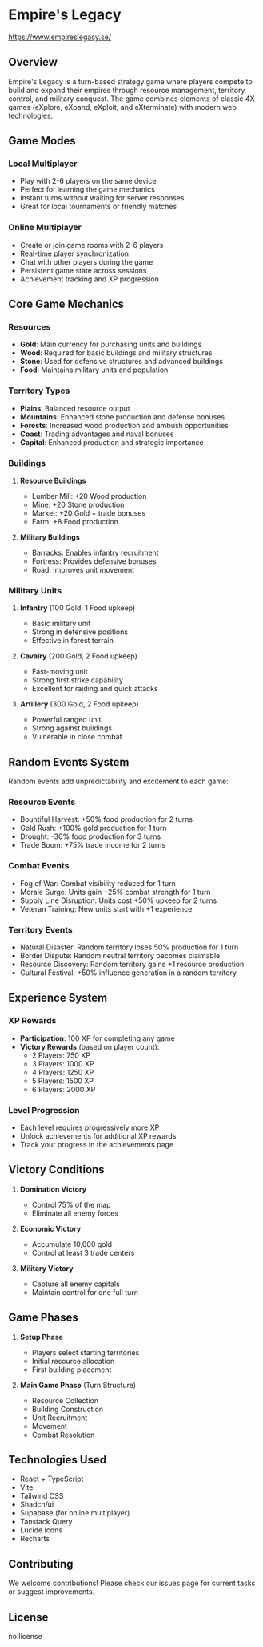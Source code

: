 
# Empire's Legacy 
https://www.empireslegacy.se/

## Overview

Empire's Legacy is a turn-based strategy game where players compete to build and expand their empires through resource management, territory control, and military conquest. The game combines elements of classic 4X games (eXplore, eXpand, eXploit, and eXterminate) with modern web technologies.

## Game Modes

### Local Multiplayer
- Play with 2-6 players on the same device
- Perfect for learning the game mechanics
- Instant turns without waiting for server responses
- Great for local tournaments or friendly matches

### Online Multiplayer
- Create or join game rooms with 2-6 players
- Real-time player synchronization
- Chat with other players during the game
- Persistent game state across sessions
- Achievement tracking and XP progression

## Core Game Mechanics

### Resources
- **Gold**: Main currency for purchasing units and buildings
- **Wood**: Required for basic buildings and military structures
- **Stone**: Used for defensive structures and advanced buildings
- **Food**: Maintains military units and population

### Territory Types
- **Plains**: Balanced resource output
- **Mountains**: Enhanced stone production and defense bonuses
- **Forests**: Increased wood production and ambush opportunities
- **Coast**: Trading advantages and naval bonuses
- **Capital**: Enhanced production and strategic importance

### Buildings
1. **Resource Buildings**
   - Lumber Mill: +20 Wood production
   - Mine: +20 Stone production
   - Market: +20 Gold + trade bonuses
   - Farm: +8 Food production

2. **Military Buildings**
   - Barracks: Enables infantry recruitment
   - Fortress: Provides defensive bonuses
   - Road: Improves unit movement

### Military Units
1. **Infantry** (100 Gold, 1 Food upkeep)
   - Basic military unit
   - Strong in defensive positions
   - Effective in forest terrain

2. **Cavalry** (200 Gold, 2 Food upkeep)
   - Fast-moving unit
   - Strong first strike capability
   - Excellent for raiding and quick attacks

3. **Artillery** (300 Gold, 2 Food upkeep)
   - Powerful ranged unit
   - Strong against buildings
   - Vulnerable in close combat

## Random Events System

Random events add unpredictability and excitement to each game:

### Resource Events
- Bountiful Harvest: +50% food production for 2 turns
- Gold Rush: +100% gold production for 1 turn
- Drought: -30% food production for 3 turns
- Trade Boom: +75% trade income for 2 turns

### Combat Events
- Fog of War: Combat visibility reduced for 1 turn
- Morale Surge: Units gain +25% combat strength for 1 turn
- Supply Line Disruption: Units cost +50% upkeep for 2 turns
- Veteran Training: New units start with +1 experience

### Territory Events
- Natural Disaster: Random territory loses 50% production for 1 turn
- Border Dispute: Random neutral territory becomes claimable
- Resource Discovery: Random territory gains +1 resource production
- Cultural Festival: +50% influence generation in a random territory

## Experience System

### XP Rewards
- **Participation**: 100 XP for completing any game
- **Victory Rewards** (based on player count):
  - 2 Players: 750 XP
  - 3 Players: 1000 XP
  - 4 Players: 1250 XP
  - 5 Players: 1500 XP
  - 6 Players: 2000 XP

### Level Progression
- Each level requires progressively more XP
- Unlock achievements for additional XP rewards
- Track your progress in the achievements page

## Victory Conditions

1. **Domination Victory**
   - Control 75% of the map
   - Eliminate all enemy forces

2. **Economic Victory**
   - Accumulate 10,000 gold
   - Control at least 3 trade centers

3. **Military Victory**
   - Capture all enemy capitals
   - Maintain control for one full turn

## Game Phases

1. **Setup Phase**
   - Players select starting territories
   - Initial resource allocation
   - First building placement

2. **Main Game Phase** (Turn Structure)
   - Resource Collection
   - Building Construction
   - Unit Recruitment
   - Movement
   - Combat Resolution

## Technologies Used

- React + TypeScript
- Vite
- Tailwind CSS
- Shadcn/ui
- Supabase (for online multiplayer)
- Tanstack Query
- Lucide Icons
- Recharts

## Contributing

We welcome contributions! Please check our issues page for current tasks or suggest improvements.

## License

no license
